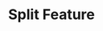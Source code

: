 ---
title: Split Feature
permalink: /module3/user_templates/split_feature
parent: user_templates
order: 4
---
